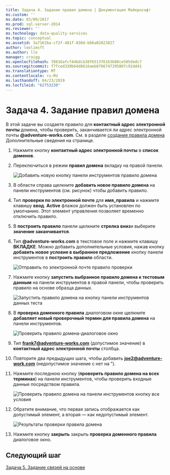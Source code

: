 ```yaml
---
title: Задача 4. Задание правил домена | Документация Майкрософт
ms.custom: ''
ms.date: 03/09/2017
ms.prod: sql-server-2014
ms.reviewer: ''
ms.technology: data-quality-services
ms.topic: conceptual
ms.assetid: 3a7162ba-cf2f-481f-830d-bb6a02823827
author: leolimsft
ms.author: lle
manager: craigg
ms.openlocfilehash: f8816afcf44bdcb38f6513f61b3b88ce505dedc7
ms.sourcegitcommit: f7fced330b64d6616aeb8766747295807c92dd41
ms.translationtype: MT
ms.contentlocale: ru-RU
ms.lasthandoff: 04/23/2019
ms.locfileid: "62753230"
---
```

# <a name="task-4-setting-domain-rules"></a>Задача 4. Задание правил домена
  В этой задаче вы создаете правило для **контактный адрес электронной почты** домена, чтобы проверить, заканчивается ли адрес электронной почты **@adventure-works.com**. См. в разделе [создания правила домена](https://msdn.microsoft.com/library/hh510397.aspx) Дополнительные сведения на странице.  
  
1.  Нажмите кнопку **контактный адрес электронной почты** в **список доменов**.  
  
2.  Переключиться в режим **правил домена** вкладку на правой панели.  
  
     ![Добавить новую кнопку панели инструментов правило домена](../../2014/tutorials/media/et-settingdomainrules-01.jpg "добавьте новую кнопку панели инструментов правила домена")  
  
3.  В области справа щелкните **добавить новое правило домена** на панели инструментов (см. рисунок) чтобы добавить правило.  
  
4.  Тип **проверки по электронной почте** для **имя_правила** и нажмите клавишу **ввод**. **Active** флажок должен быть установлен по умолчанию. Этот элемент управления позволяет временно отключить правило.  
  
5.  В **построить правило** панели щелкните **стрелка вниз**и выберите **значение заканчивается**.  
  
6.  Тип **@adventure-works.com** в текстовое поле и нажмите клавишу **ВКЛАДКЕ**. Можно добавить дополнительные условия, нажав кнопку **добавить новое условие в выбранное предложение** кнопку панели инструментов в **построить правило** области.  
  
     ![Отправить по электронной почте правило проверки](../../2014/tutorials/media/et-settingdomainrules-02.jpg "по электронной почте правила проверки")  
  
7.  Нажмите кнопку **запустить выбранное правило домена к тестовым данным** на панели инструментов в правой панели, чтобы проверить правило на основе образца данных.  
  
     ![Запустить правило домена на кнопку панели инструментов данных теста](../../2014/tutorials/media/et-settingdomainrules-03.jpg "запустить правило домена на кнопку панели инструментов данных теста")  
  
8.  В **проверка доменного правила** диалоговом окне щелкните **добавляет новый проверочный термин для правила домена** на панели инструментов.  
  
     ![Проверить правило домена-диалоговое окно](../../2014/tutorials/media/et-settingdomainrules-04.jpg "проверить диалоговое окно правила домена")  
  
9. Тип **frank7@adventure-works.com** (допустимое значение) в **контактный адрес электронной почты** столбца.  
  
10. Повторите два предыдущих шага, чтобы добавить **joe2@adventure-work.com** (недопустимое значение с нет на ").  
  
11. Нажмите последнюю кнопку (**проверить правило домена на всех терминах**) на панели инструментов, чтобы проверить входные данные посредством правила.  
  
     ![Проверить правило домена на панели инструментов кнопку все условия](../../2014/tutorials/media/et-settingdomainrules-05.jpg "проверить правило домена на панели инструментов кнопку все условия")  
  
12. Обратите внимание, что первая запись отображается как допустимый элемент, а вторая — как недопустимый элемент.  
  
     ![Результаты проверки правила домена](../../2014/tutorials/media/et-settingdomainrules-06.jpg "результаты проверки правила домена")  
  
13. Нажмите кнопку **закрыть** закрыть **проверка доменного правила** диалоговое окно.  
  
## <a name="next-step"></a>Следующий шаг  
 [Задача 5. Задание связей на основе](../../2014/tutorials/task-5-setting-term-based-relationships.md)  
  
  
